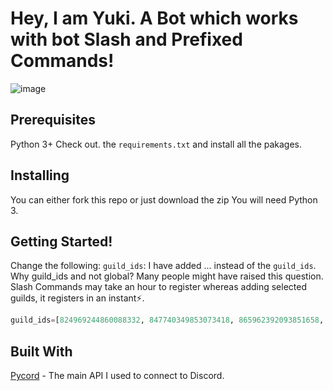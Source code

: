 
# Hey, I am Yuki. A Bot which works with bot Slash and Prefixed Commands!

![image](https://https://cdn.discordapp.com/avatars/919314151535419463/4cfbf4d99fb96fa2cdc7a6a122fedc40.png?size=4096)

## Prerequisites

Python 3+
Check out. the `requirements.txt` and install all the pakages.

## Installing

You can either fork this repo or just download the zip
You will need Python 3.

## Getting Started!

Change the following:
`guild_ids`: I have added ... instead of the `guild_ids`. Why guild_ids and not global? Many people might have raised this question. Slash Commands may take an hour to register whereas adding selected guilds, it registers in an instant⚡.

```python
guild_ids=[824969244860088332, 847740349853073418, 865962392093851658, 896457384552202312, 918802666790993951]
```

## Built With

[Pycord](https://github.com/Pycord-Development/pycord) - The main API I used to connect to Discord.